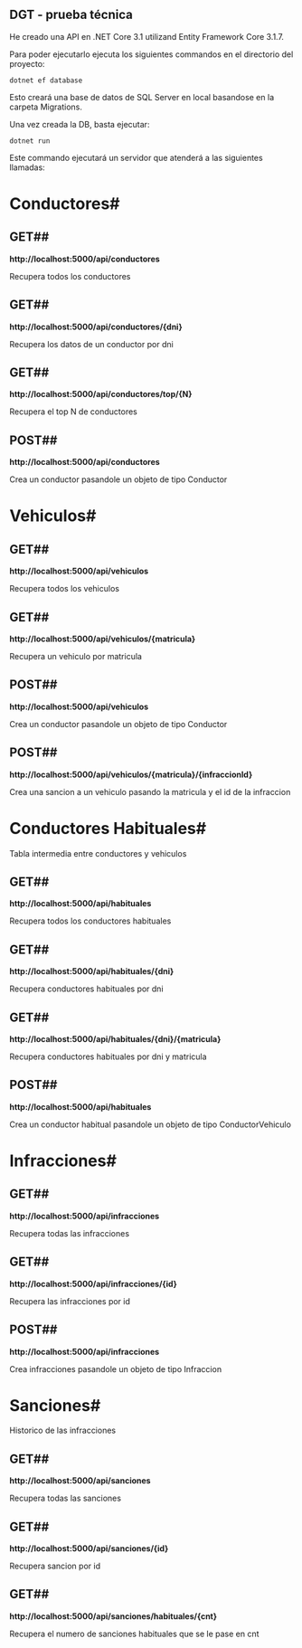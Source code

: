 ## DGT - prueba técnica

He creado una API en .NET Core 3.1 utilizand Entity Framework Core 3.1.7.

Para poder ejecutarlo ejecuta los siguientes commandos en el directorio del proyecto:

 `dotnet ef database`

Esto creará una base de datos de SQL Server en local basandose en la carpeta Migrations.

Una vez creada la DB, basta ejecutar:

 `dotnet run`

Este commando ejecutará un servidor que atenderá a las siguientes llamadas:
# Conductores#
## GET## 
**http://localhost:5000/api/conductores** 

Recupera todos los conductores

## GET##
**http://localhost:5000/api/conductores/{dni}**

Recupera los datos de un conductor por dni

## GET##
**http://localhost:5000/api/conductores/top/{N}**

Recupera el top N de conductores

## POST##
**http://localhost:5000/api/conductores** 

Crea un conductor pasandole un objeto de tipo Conductor

# Vehiculos#

## GET## 
**http://localhost:5000/api/vehiculos** 

Recupera todos los vehiculos

## GET##
**http://localhost:5000/api/vehiculos/{matricula}**

Recupera un vehiculo por matricula

## POST##
**http://localhost:5000/api/vehiculos** 

Crea un conductor pasandole un objeto de tipo Conductor

## POST##
**http://localhost:5000/api/vehiculos/{matricula}/{infraccionId}**

Crea una sancion a un vehiculo pasando la matricula y el id de la infraccion

# Conductores Habituales#

Tabla intermedia entre conductores y vehiculos

## GET## 
**http://localhost:5000/api/habituales** 

Recupera todos los conductores habituales

## GET##
**http://localhost:5000/api/habituales/{dni}**

Recupera conductores habituales por dni

## GET##
**http://localhost:5000/api/habituales/{dni}/{matricula}**

Recupera conductores habituales por dni y matricula

## POST##
**http://localhost:5000/api/habituales** 

Crea un conductor habitual pasandole un objeto de tipo ConductorVehiculo

# Infracciones#

## GET## 
**http://localhost:5000/api/infracciones** 

Recupera todas las infracciones

## GET##
**http://localhost:5000/api/infracciones/{id}**

Recupera las infracciones por id

## POST##
**http://localhost:5000/api/infracciones** 

Crea infracciones pasandole un objeto de tipo Infraccion

# Sanciones#
Historico de las infracciones

## GET## 
**http://localhost:5000/api/sanciones** 

Recupera todas las sanciones

## GET##
**http://localhost:5000/api/sanciones/{id}**

Recupera sancion por id

## GET##
**http://localhost:5000/api/sanciones/habituales/{cnt}**

Recupera el numero de sanciones habituales que se le pase en cnt


